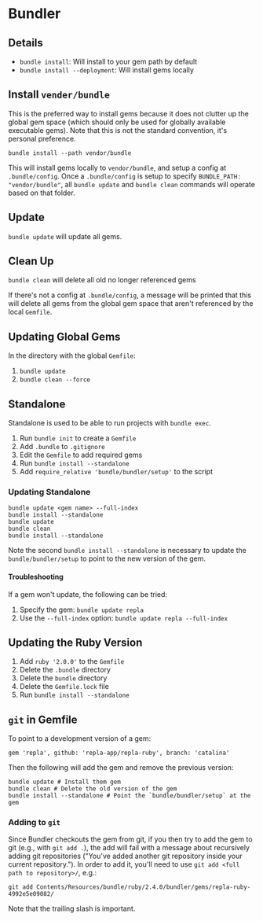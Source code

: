 # Bundler

## Details

- `bundle install`: Will install to your gem path by default
- `bundle install --deployment`: Will install gems locally

## Install `vender/bundle`

This is the preferred way to install gems because it does not clutter up the global gem space (which should only be used for globally available executable gems). Note that this is not the standard convention, it's personal preference.

	bundle install --path vendor/bundle

This will install gems locally to `vendor/bundle`, and setup a config at `.bundle/config`. Once a `.bundle/config` is setup to specify `BUNDLE_PATH: "vendor/bundle"`, all `bundle update` and `bundle clean` commands will operate based on that folder.

## Update

`bundle update` will update all gems.

## Clean Up

`bundle clean` will delete all old no longer referenced gems

If there's not a config at `.bundle/config`, a message will be printed that this will delete all gems from the global gem space that aren't referenced by the local `Gemfile`.

## Updating Global Gems

In the directory with the global `Gemfile`:

1. `bundle update`
2. `bundle clean --force`

## Standalone

Standalone is used to be able to run projects with `bundle exec`.

1. Run `bundle init` to create a `Gemfile`
2. Add `.bundle` to `.gitignore`
3. Edit the `Gemfile` to add required gems
4. Run `bundle install --standalone`
5. Add `require_relative 'bundle/bundler/setup'` to the script

### Updating Standalone

	bundle update <gem name> --full-index
	bundle install --standalone
	bundle update
	bundle clean
	bundle install --standalone

Note the second `bundle install --standalone` is necessary to update the `bundle/bundler/setup` to point to the new version of the gem.

#### Troubleshooting

If a gem won't update, the following can be tried:

1. Specify the gem: `bundle update repla`
2. Use the `--full-index` option: `bundle update repla --full-index`

## Updating the Ruby Version

1. Add `ruby '2.0.0'` to the `Gemfile`
2. Delete the `.bundle` directory
3. Delete the `bundle` directory
4. Delete the `Gemfile.lock` file
4. Run `bundle install --standalone`

## `git` in Gemfile

To point to a development version of a gem:

	gem 'repla', github: 'repla-app/repla-ruby', branch: 'catalina'

Then the following will add the gem and remove the previous version:

	bundle update # Install them gem
	bundle clean # Delete the old version of the gem
	bundle install --standalone # Point the `bundle/bundler/setup` at the gem

### Adding to `git`

Since Bundler checkouts the gem from git, if you then try to add the gem to git (e.g., with `git add .`), the add will fail with a message about recursively adding git repositories ("You've added another git repository inside your current repository."). In order to add it, you'll need to use `git add <full path to repository>/`, e.g.:

	git add Contents/Resources/bundle/ruby/2.4.0/bundler/gems/repla-ruby-4992e5e09082/

Note that the trailing slash is important.
